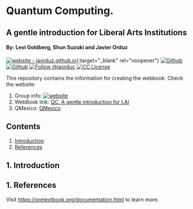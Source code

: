 # Quantum Computing. 
## A gentle introduction for Liberal Arts Institutions
#### By: Levi Goldberg, Shun Suzuki and Javier Orduz

[licenseBDG]: https://img.shields.io/badge/License-CC-orange?style=plastic
[license]: https://creativecommons.org/licenses/by-nc-sa/3.0/deed.en

[mywebsiteBDG]:https://img.shields.io/badge/website-jaorduz.github.io-0abeeb?style=plastic
[mywebsite]: https://jaorduz.github.io/

[mygithubBDG-jaorduz]: https://img.shields.io/badge/jaorduz-repos-blue?logo=github&label=jaorduz&style=plastic
[mygithub-jaorduz]: https://github.com/jaorduz/

[mygithubBDG-jaorduc]: https://img.shields.io/badge/jaorduc-repos-blue?logo=github&label=jaorduc&style=plastic 
[mygithub-jaorduc]: https://github.com/jaorduc/

[myXprofileBDG]: https://img.shields.io/static/v1?label=Follow&message=jaorduc&color=2ea44f&style=plastic&logo=X&logoColor=black
[myXprofile]:https://twitter.com/jaorduc

[wordpressBDG]:https://img.shields.io/badge/WordPress-%23117AC9.svg?style=plastic&logo=WordPress&logoColor=white
[wordpress]: https://quaker-ece.cs.earlham.edu/home/

[webbooklink]: https://earlham-college.github.io/quaker-ece/
[qmexicoweb]: https://qmexico.org/

[![website - jaorduz.github.io][mywebsiteBDG]][mywebsite]{:target="_blank" rel="noopener"}
[![Github][mygithubBDG-jaorduz]][mygithub-jaorduz]
[![Github][mygithubBDG-jaorduc]][mygithub-jaorduc]
[![Follow @jaorduc][myXprofileBDG]][myXprofile]
[![CC License][licenseBDG]][license]

This repository contains the information for creating the webbook.
Check the website: 
1. Group info: [![website][wordpressBDG]][wordpress]
1. WebBook link: [QC. A gentle introduction for LAI][webbooklink]
1. QMexico: [QMexico][qmexicoweb]


## Contents
1. [Introduction](#intro)
1. [References](#references)

## 1. Introduction <a name = intro></a>

## 1. References <a name = references></a>


Visit <https://pretextbook.org/documentation.html> to learn more.